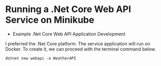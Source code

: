 # Running a .Net Core Web API Service on Minikube

* Example .Net Core Web API Application Development

I preferred the .Net Core platform. The service application will run on Docker. To create it, we can proceed with the terminal command below.

```
dotnet new webapi -o WeatherAPI
```
